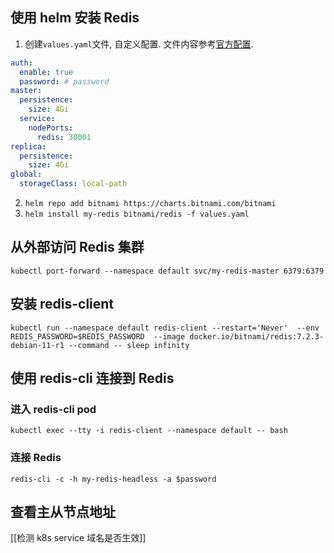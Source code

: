 ## 使用 helm 安装 Redis  

  
1. 创建`values.yaml`文件, 自定义配置. 文件内容参考[官方配置](https://artifacthub.io/packages/helm/bitnami/redis).  
```yaml
auth:  
  enable: true  
  password: # password  
master:  
  persistence:  
    size: 4Gi 
  service:
	nodePorts:
	  redis: 30001
replica:  
  persistence:  
    size: 4Gi  
global:  
  storageClass: local-path
```
2. `helm repo add bitnami https://charts.bitnami.com/bitnami`  
3. `helm install my-redis bitnami/redis -f values.yaml`

## 从外部访问 Redis 集群

```
kubectl port-forward --namespace default svc/my-redis-master 6379:6379
```

## 安装 redis-client

```
kubectl run --namespace default redis-client --restart='Never'  --env REDIS_PASSWORD=$REDIS_PASSWORD  --image docker.io/bitnami/redis:7.2.3-debian-11-r1 --command -- sleep infinity
```

## 使用 redis-cli 连接到 Redis

### 进入 redis-cli pod

```
kubectl exec --tty -i redis-client --namespace default -- bash
```

### 连接 Redis

```
redis-cli -c -h my-redis-headless -a $password
```

## 查看主从节点地址

[[检测 k8s service 域名是否生效]]
